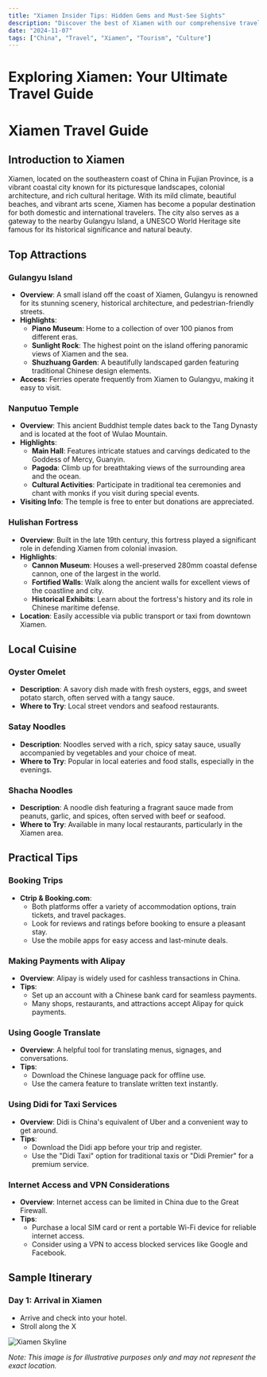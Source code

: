 ```yaml
---
title: "Xiamen Insider Tips: Hidden Gems and Must-See Sights"
description: "Discover the best of Xiamen with our comprehensive travel guide. Explore top attractions, savor local cuisine, and get insider tips for an unforgettable Chinese adventure."
date: "2024-11-07"
tags: ["China", "Travel", "Xiamen", "Tourism", "Culture"]
---
```


# Exploring Xiamen: Your Ultimate Travel Guide

# Xiamen Travel Guide

## Introduction to Xiamen
Xiamen, located on the southeastern coast of China in Fujian Province, is a vibrant coastal city known for its picturesque landscapes, colonial architecture, and rich cultural heritage. With its mild climate, beautiful beaches, and vibrant arts scene, Xiamen has become a popular destination for both domestic and international travelers. The city also serves as a gateway to the nearby Gulangyu Island, a UNESCO World Heritage site famous for its historical significance and natural beauty.

## Top Attractions

### Gulangyu Island
- **Overview**: A small island off the coast of Xiamen, Gulangyu is renowned for its stunning scenery, historical architecture, and pedestrian-friendly streets.
- **Highlights**:
  - **Piano Museum**: Home to a collection of over 100 pianos from different eras.
  - **Sunlight Rock**: The highest point on the island offering panoramic views of Xiamen and the sea.
  - **Shuzhuang Garden**: A beautifully landscaped garden featuring traditional Chinese design elements.
- **Access**: Ferries operate frequently from Xiamen to Gulangyu, making it easy to visit.

### Nanputuo Temple
- **Overview**: This ancient Buddhist temple dates back to the Tang Dynasty and is located at the foot of Wulao Mountain.
- **Highlights**:
  - **Main Hall**: Features intricate statues and carvings dedicated to the Goddess of Mercy, Guanyin.
  - **Pagoda**: Climb up for breathtaking views of the surrounding area and the ocean.
  - **Cultural Activities**: Participate in traditional tea ceremonies and chant with monks if you visit during special events.
- **Visiting Info**: The temple is free to enter but donations are appreciated.

### Hulishan Fortress
- **Overview**: Built in the late 19th century, this fortress played a significant role in defending Xiamen from colonial invasion.
- **Highlights**:
  - **Cannon Museum**: Houses a well-preserved 280mm coastal defense cannon, one of the largest in the world.
  - **Fortified Walls**: Walk along the ancient walls for excellent views of the coastline and city.
  - **Historical Exhibits**: Learn about the fortress's history and its role in Chinese maritime defense.
- **Location**: Easily accessible via public transport or taxi from downtown Xiamen.

## Local Cuisine

### Oyster Omelet
- **Description**: A savory dish made with fresh oysters, eggs, and sweet potato starch, often served with a tangy sauce.
- **Where to Try**: Local street vendors and seafood restaurants.

### Satay Noodles
- **Description**: Noodles served with a rich, spicy satay sauce, usually accompanied by vegetables and your choice of meat.
- **Where to Try**: Popular in local eateries and food stalls, especially in the evenings.

### Shacha Noodles
- **Description**: A noodle dish featuring a fragrant sauce made from peanuts, garlic, and spices, often served with beef or seafood.
- **Where to Try**: Available in many local restaurants, particularly in the Xiamen area.

## Practical Tips

### Booking Trips
- **Ctrip & Booking.com**:
  - Both platforms offer a variety of accommodation options, train tickets, and travel packages.
  - Look for reviews and ratings before booking to ensure a pleasant stay.
  - Use the mobile apps for easy access and last-minute deals.

### Making Payments with Alipay
- **Overview**: Alipay is widely used for cashless transactions in China.
- **Tips**:
  - Set up an account with a Chinese bank card for seamless payments.
  - Many shops, restaurants, and attractions accept Alipay for quick payments.

### Using Google Translate
- **Overview**: A helpful tool for translating menus, signages, and conversations.
- **Tips**:
  - Download the Chinese language pack for offline use.
  - Use the camera feature to translate written text instantly.

### Using Didi for Taxi Services
- **Overview**: Didi is China's equivalent of Uber and a convenient way to get around.
- **Tips**:
  - Download the Didi app before your trip and register.
  - Use the "Didi Taxi" option for traditional taxis or "Didi Premier" for a premium service.

### Internet Access and VPN Considerations
- **Overview**: Internet access can be limited in China due to the Great Firewall.
- **Tips**:
  - Purchase a local SIM card or rent a portable Wi-Fi device for reliable internet access.
  - Consider using a VPN to access blocked services like Google and Facebook.

## Sample Itinerary

### Day 1: Arrival in Xiamen
- Arrive and check into your hotel.
- Stroll along the X

<img src="https://source.unsplash.com/1600x900/?Xiamen,cityscape" alt="Xiamen Skyline" loading="lazy">

*Note: This image is for illustrative purposes only and may not represent the exact location.*

